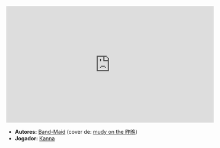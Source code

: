 <iframe width="560" height="315" src="https://www.youtube.com/embed/NzdN2_xutMg?si=AF_EXgNGN2z-zXGA" title="YouTube video player" frameborder="0" allow="accelerometer; autoplay; clipboard-write; encrypted-media; gyroscope; picture-in-picture; web-share" referrerpolicy="strict-origin-when-cross-origin" allowfullscreen></iframe>

- **Autores:** [Band-Maid](content/Autores/Band-Maid.md) (cover de: [mudy on the 昨晩](content/Autores/mudy%20on%20the%20昨晩.md))
- **Jogador:** [Kanna](content/Jogadores/Kanna.md)